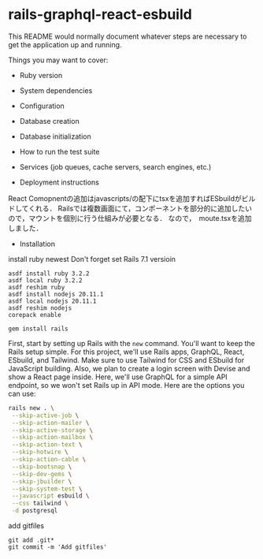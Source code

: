 # rails-graphql-react-esbuild

This README would normally document whatever steps are necessary to get the
application up and running.

Things you may want to cover:

* Ruby version

* System dependencies

* Configuration

* Database creation

* Database initialization

* How to run the test suite

* Services (job queues, cache servers, search engines, etc.)

* Deployment instructions

React Comopnentの追加はjavascripts/の配下にtsxを追加すればESbuildがビルドしてくれる．
Railsでは複数画面にて，コンポーネントを部分的に追加したいので，マウントを個別に行う仕組みが必要となる．
なので，　moute.tsxを追加しました．

* Installation

install ruby newest
Don't forget set Rails 7.1 versioin

```
asdf install ruby 3.2.2
asdf local ruby 3.2.2
asdf reshim ruby
asdf install nodejs 20.11.1
asdf local nodejs 20.11.1
asdf reshim nodejs
corepack enable 

gem install rails
```

First, start by setting up Rails with the `new` command.
You'll want to keep the Rails setup simple.
For this project, we'll use Rails apps, GraphQL, React, ESbuild, and Tailwind.
Make sure to use Tailwind for CSS and ESbuild for JavaScript building.
Also, we plan to create a login screen with Devise and show a React page inside.
Here, we'll use GraphQL for a simple API endpoint, so we won't set Rails up in API mode.
Here are the options you can use:

```sh
rails new . \
 --skip-active-job \
 --skip-action-mailer \
 --skip-active-storage \
 --skip-action-mailbox \
 --skip-action-text \
 --skip-hotwire \
 --skip-action-cable \
 --skip-bootsnap \
 --skip-dev-gems \
 --skip-jbuilder \
 --skip-system-test \
 --javascript esbuild \
 --css tailwind \
 -d postgresql
```

add gitfiles

```
git add .git*
git commit -m 'Add gitfiles'
```